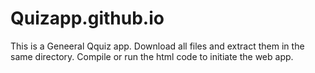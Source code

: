 # Quizapp.github.io

This is a Geneeral Qquiz app. 
Download all files and extract them in the same  directory.
Compile or run the html code to initiate the web app. 
